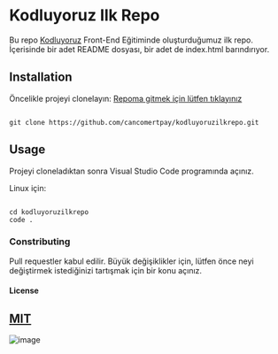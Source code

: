 # Kodluyoruz Ilk Repo

Bu repo [Kodluyoruz](https://kodluyoruz.org/) Front-End Eğitiminde oluşturduğumuz ilk repo. İçerisinde bir adet README dosyası, bir adet de index.html barındırıyor.

## Installation

Öncelikle projeyi clonelayın: [Repoma gitmek için lütfen tıklayınız](https://github.com/cancomertpay/kodluyoruzilkrepo.git) 

```

git clone https://github.com/cancomertpay/kodluyoruzilkrepo.git 

```

## Usage

Projeyi cloneladıktan sonra Visual Studio Code programında açınız.

Linux için:

 ```

cd kodluyoruzilkrepo
code .

 ```

### Constributing

Pull requestler kabul edilir. Büyük değişiklikler için, lütfen önce neyi değiştirmek istediğinizi tartışmak için bir konu açınız.

#### License

[MIT](Commonmark.org)
-------------------------------------------------------------------------------------
![image](https://www.bilgeteknoloji.com/assets/images/web.gif)






